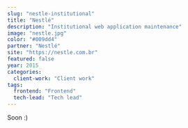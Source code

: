 ```yaml
---
slug: "nestle-institutional"
title: "Nestlé"
description: "Institutional web application maintenance"
image: "nestle.jpg"
color: "#009dd4"
partner: "Nestlé"
site: "https://nestle.com.br"
featured: false
year: 2015
categories:
  client-work: "Client work"
tags:
  frontend: "Frontend"
  tech-lead: "Tech lead"
---
```

Soon :)
